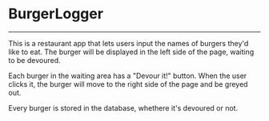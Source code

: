 # BurgerLogger
---
This is a restaurant app that lets users input the names of burgers they'd like to eat. The burger will be displayed in the left side of the page, waiting to be devoured.

Each burger in the waiting area has a "Devour it!" button. When the user clicks it, the burger will move to the right side of the page and be greyed out.

Every burger is stored in the database, whethere it's devoured or not.

